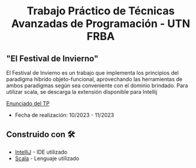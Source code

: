# <h1 align="center"> Trabajo Práctico de Técnicas Avanzadas de Programación - UTN FRBA </h1>

## "El Festival de Invierno"
El Festival de Invierno es un trabajo que implementa los principios del paradigma híbrido objeto-funcional, aprovechando las herramientas de ambos paradigmas según sea conveniente con el dominio brindado. Para utilizar scala, se descarga la extensión disponible para Intellij

[Enunciado del TP](https://docs.google.com/document/u/1/d/e/2PACX-1vTmyc_-cR9N0P8fNoWfvWv5ehMZfbd7H4qk7ykTHRCGbwCWfyV5FNBFeYY98S5mtwBkGiNVnZUlZvAj/pub)

* Fecha de realización: 10/2023 - 11/2023

## Construido con 🛠️

* [IntelliJ](https://www.jetbrains.com/idea/) - IDE utilizado
* [Scala](https://plugins.jetbrains.com/plugin/1347-scala) - Lenguaje utilizado
